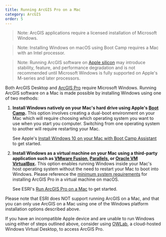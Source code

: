 ```yaml
---
title: Running ArcGIS Pro on a Mac
category: ArcGIS
order: 5
---
```


> Note: ArcGIS applications require a licensed installation of Microsoft Windows.

> Note: Installing Windows on macOS using Boot Camp requires a Mac with an
> Intel processor.

> Note: Running ArcGIS software on [Apple silicon][10] may introduce stability,
> feature, and performance degradation and is not recommended until Microsoft
> Windows is fully supported on Apple's M-series and later processors.

Both ArcGIS Desktop and [ArcGIS Pro][9] require Microsoft Windows. Running
ArcGIS software on a Mac is made possible by installing Windows using one of
two methods:

1. **Install Windows natively on your Mac's hard drive using Apple's [Boot
   Camp][1].** This option involves creating a dual-boot environment on your Mac
   which will require choosing which operating system you want to use when you
   start you computer. Switching from one operating system to another will
   require restarting your Mac.

   See Apple's [Install Windows 10 on your Mac with Boot Camp Assistant][2] to
   get started.

2. **Install Windows as a virtual machine on your Mac using a third-party
   application such as [VMware Fusion][3], [Parallels][4], or [Oracle VM
   VirtualBox][5].** This option enables running Windows inside your Mac's host
   operating system without the need to restart your Mac to boot into Windows.
   Please reference the [minimum system requirements][8] for installing ArcGIS
   Pro in a virtual machine on macOS.

   See ESRI's [Run ArcGIS Pro on a Mac][7] to get started.

Please note that ESRI does NOT support running ArcGIS on a Mac, and that you
can only use ArcGIS on a Mac using one of the Windows platform installation
options described above.

If you have an incompatible Apple device and are unable to run Windows
using either of steps outlined above, consider using [OWLab][8], a cloud-hosted
Windows Virtual Desktop, to access ArcGIS Pro.



[1]: http://www.apple.com/support/bootcamp/
[2]: https://support.apple.com/en-us/HT201468
[3]: http://www.vmware.com/products/fusion/
[4]: http://www.parallels.com/products/desktop/
[5]: https://www.oracle.com/virtualization/virtualbox/
[6]: https://www.esri.com/arcgis-blog/products/3d-gis/3d-gis/arcgis-pro-in-mac-os-x/
[7]: https://pro.arcgis.com/en/pro-app/latest/get-started/run-pro-on-a-mac.htm
[8]: https://cla.temple.edu/tech-notes/remote-access/owlab/
[9]: https://cla.temple.edu/tech-notes/arcgis/arcgis-pro/
[10]: https://en.wikipedia.org/wiki/Apple_silicon

